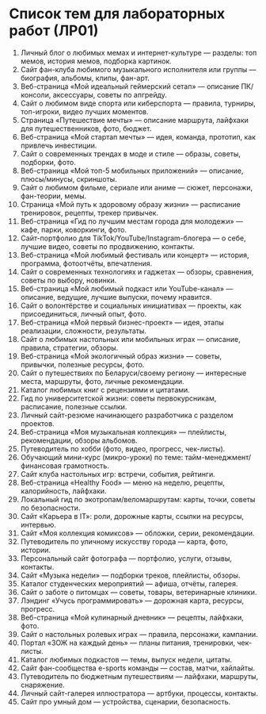 # Список тем для лабораторных работ (ЛР01)

1. Личный блог о любимых мемах и интернет-культуре — разделы: топ мемов, история мемов, подборка картинок.
2. Сайт фан-клуба любимого музыкального исполнителя или группы — биография, альбомы, клипы, фан-арт.
3. Веб-страница «Мой идеальный геймерский сетап» — описание ПК/консоли, аксессуары, советы по апгрейду.
4. Сайт о любимом виде спорта или киберспорта — правила, турниры, топ-игроки, видео лучших моментов.
5. Страница «Путешествие мечты» — описание маршрута, лайфхаки для путешественников, фото, бюджет.
6. Веб-страница «Мой стартап мечты» — идея, команда, прототип, как привлечь инвестиции.
7. Сайт о современных трендах в моде и стиле — образы, советы, подборки, фото.
8. Веб-страница «Мой топ-5 мобильных приложений» — описание, плюсы/минусы, скриншоты.
9. Сайт о любимом фильме, сериале или аниме — сюжет, персонажи, фан-теории, мемы.
10. Страница «Мой путь к здоровому образу жизни» — расписание тренировок, рецепты, трекер привычек.
11. Веб-страница «Гид по лучшим местам города для молодежи» — кафе, парки, коворкинги, фото.
12. Сайт-портфолио для TikTok/YouTube/Instagram-блогера — о себе, лучшие видео, советы по продвижению, контакты.
13. Веб-страница «Мой любимый фестиваль или концерт» — история, программа, фотоотчёты, впечатления.
14. Сайт о современных технологиях и гаджетах — обзоры, сравнения, советы по выбору, новинки.
15. Веб-страница «Мой любимый подкаст или YouTube-канал» — описание, ведущие, лучшие выпуски, почему нравится.
16. Сайт о волонтёрстве и социальных инициативах — проекты, как присоединиться, личный опыт, фото.
17. Веб-страница «Мой первый бизнес-проект» — идея, этапы реализации, сложности, результаты.
18. Сайт о любимых настольных или мобильных играх — описание, правила, стратегии, обзоры.
19. Веб-страница «Мой экологичный образ жизни» — советы, привычки, полезные ресурсы, фото.
20. Сайт о путешествиях по Беларуси/своему региону — интересные места, маршруты, фото, личные рекомендации.
21. Каталог любимых книг с рецензиями и цитатами.
22. Гид по университетской жизни: советы первокурсникам, расписание, полезные ссылки.
23. Личный сайт-резюме начинающего разработчика с разделом проектов.
24. Веб-страница «Моя музыкальная коллекция» — плейлисты, рекомендации, обзоры альбомов.
25. Путеводитель по хобби (фото, видео, прогресс, чек-листы).
26. Обучающий мини-курс (микро-уроки) по теме: тайм-менеджмент/финансовая грамотность.
27. Сайт клуба настольных игр: встречи, события, рейтинги.
28. Веб-страница «Healthy Food» — меню на неделю, рецепты, калорийность, лайфхаки.
29. Локальный гид по экотропам/веломаршрутам: карты, точки, советы по безопасности.
30. Сайт «Карьера в IT»: роли, дорожные карты, ссылки на ресурсы, интервью.
31. Сайт «Моя коллекция комиксов» — обложки, серии, рекомендации.
32. Путеводитель по уличному искусству города — карта, фото, истории.
33. Персональный сайт фотографа — портфолио, услуги, отзывы, контакты.
34. Сайт «Музыка недели» — подборки треков, плейлисты, обзоры.
35. Каталог студенческих мероприятий — афиша, отчёты, галерея.
36. Сайт о заботе о питомцах — советы, товары, ветеринарные клиники.
37. Лэндинг «Учусь программировать» — дорожная карта, ресурсы, прогресс.
38. Веб-страница «Мой кулинарный дневник» — рецепты, лайфхаки, фото.
39. Сайт о настольных ролевых играх — правила, персонажи, кампании.
40. Портал «ЗОЖ на каждый день» — планы питания, тренировки, чек-листы.
41. Каталог любимых подкастов — темы, выпуск недели, цитаты.
42. Сайт фан-сообщества e-sports команды — состав, матчи, хайлайты.
43. Путеводитель по бюджетным путешествиям — лайфхаки, маршруты, снаряжение.
44. Личный сайт-галерея иллюстратора — артбуки, процессы, контакты.
45. Сайт про умный дом — устройства, сценарии, безопасность.
